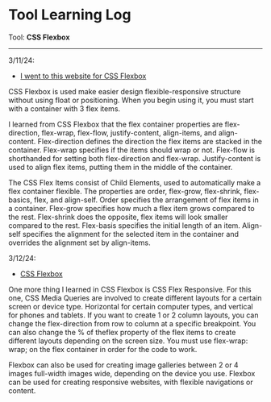 # Tool Learning Log

Tool: **CSS Flexbox**

---

3/11/24:
* [I went to this website for CSS Flexbox](https://www.w3schools.com/css/css3_flexbox.asp)

CSS Flexbox is used make easier design flexible-responsive structure without using float or positioning. When you begin using it, you must start with a container with 3 flex items.

I learned from CSS Flexbox that the flex container properties are flex-direction, flex-wrap, flex-flow, justify-content, align-items, and align-content. Flex-direction defines the direction the flex items are stacked in the container. Flex-wrap specifies if the items should wrap or not. Flex-flow is shorthanded for setting both flex-direction and flex-wrap. Justify-content is used to align flex items, putting them in the middle of the container.

The CSS Flex Items consist of Child Elements, used to automatically make a flex container flexible. The properties are order, flex-grow, flex-shrink, flex-basics, flex, and align-self. Order specifies the arrangement of flex items in a container. Flex-grow specifies how much a flex item grows compared to the rest. Flex-shrink does the opposite, flex items will look smaller compared to the rest. Flex-basis specifies the initial length of an item. Align-self specifies the alignment for the selected item in the container and overrides the alignment set by align-items.


3/12/24:
* [CSS Flexbox](https://www.w3schools.com/css/css3_flexbox_responsive.asp)

One more thing I learned in CSS Flexbox is CSS Flex Responsive. For this one, CSS Media Queries are involved to create different layouts for a certain screen or device type. Horizontal for certain computer types, and vertical for phones and tablets. If you want to create 1 or 2 column layouts, you can change the flex-direction from row to column at a specific breakpoint. You can also change the % of theflex property of the flex items to create different layouts depending on the screen size. You must use flex-wrap: wrap; on the flex container in order for the code to work.

Flexbox can also be used for creating image galleries between 2 or 4 images full-width images wide, depending on the device you use. Flexbox can be used for creating responsive websites, with flexible navigations or content.

<!--
* Links you used today (websites, videos, etc)
* Things you tried, progress you made, etc
* Challenges, a-ha moments, etc
* Questions you still have
* What you're going to try next
-->
